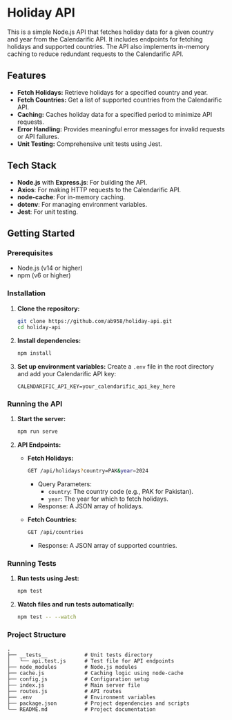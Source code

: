 # Holiday API

This is a simple Node.js API that fetches holiday data for a given country and year from the Calendarific API. It includes endpoints for fetching holidays and supported countries. The API also implements in-memory caching to reduce redundant requests to the Calendarific API.

## Features

- **Fetch Holidays:** Retrieve holidays for a specified country and year.
- **Fetch Countries:** Get a list of supported countries from the Calendarific API.
- **Caching:** Caches holiday data for a specified period to minimize API requests.
- **Error Handling:** Provides meaningful error messages for invalid requests or API failures.
- **Unit Testing:** Comprehensive unit tests using Jest.

## Tech Stack

- **Node.js** with **Express.js**: For building the API.
- **Axios**: For making HTTP requests to the Calendarific API.
- **node-cache**: For in-memory caching.
- **dotenv**: For managing environment variables.
- **Jest**: For unit testing.

## Getting Started

### Prerequisites

- Node.js (v14 or higher)
- npm (v6 or higher)

### Installation

1. **Clone the repository:**
    ```bash
    git clone https://github.com/ab958/holiday-api.git
    cd holiday-api
    ```

2. **Install dependencies:**
    ```bash
    npm install
    ```

3. **Set up environment variables:** Create a `.env` file in the root directory and add your Calendarific API key:
    ```plaintext
    CALENDARIFIC_API_KEY=your_calendarific_api_key_here
    ```

### Running the API

1. **Start the server:**
    ```bash
    npm run serve
    ```

2. **API Endpoints:**

    - **Fetch Holidays:**
        ```bash
        GET /api/holidays?country=PAK&year=2024
        ```
        - Query Parameters:
            - `country`: The country code (e.g., PAK for Pakistan).
            - `year`: The year for which to fetch holidays.
        - Response: A JSON array of holidays.

    - **Fetch Countries:**
        ```bash
        GET /api/countries
        ```
        - Response: A JSON array of supported countries.

### Running Tests

1. **Run tests using Jest:**
    ```bash
    npm test
    ```

2. **Watch files and run tests automatically:**
    ```bash
    npm test -- --watch
    ```

### Project Structure

```plaintext
.
├── __tests__            # Unit tests directory
│   └── api.test.js      # Test file for API endpoints
├── node_modules         # Node.js modules
├── cache.js             # Caching logic using node-cache
├── config.js            # Configuration setup
├── index.js             # Main server file
├── routes.js            # API routes
├── .env                 # Environment variables
├── package.json         # Project dependencies and scripts
└── README.md            # Project documentation
